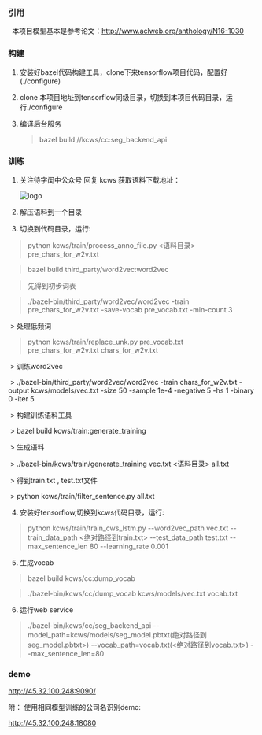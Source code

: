 
### 引用 

 
本项目模型基本是参考论文：http://www.aclweb.org/anthology/N16-1030


### 构建

1. 安装好bazel代码构建工具，clone下来tensorflow项目代码，配置好(./configure)
2. clone 本项目地址到tensorflow同级目录，切换到本项目代码目录，运行./configure
3. 编译后台服务 

   > bazel build //kcws/cc:seg_backend_api


### 训练

1. 关注待字闺中公众号 回复 kcws 获取语料下载地址：
   
   ![logo](https://github.com/koth/kcws/blob/master/docs/qrcode_dzgz.jpg?raw=true "待字闺中")
   
   
2. 解压语料到一个目录

3. 切换到代码目录，运行:
  > python kcws/train/process_anno_file.py <语料目录> pre_chars_for_w2v.txt
  
  > bazel build third_party/word2vec:word2vec
  
  > 先得到初步词表
  
  > ./bazel-bin/third_party/word2vec/word2vec -train pre_chars_for_w2v.txt -save-vocab pre_vocab.txt -min-count 3
  
  > 处理低频词
  
  > python kcws/train/replace_unk.py pre_vocab.txt pre_chars_for_w2v.txt chars_for_w2v.txt
  
  > 训练word2vec
  
  > ./bazel-bin/third_party/word2vec/word2vec -train chars_for_w2v.txt -output kcws/models/vec.txt -size 50 -sample 1e-4 -negative 5 -hs 1 -binary 0 -iter 5
  
  > 构建训练语料工具
  
  > bazel build kcws/train:generate_training
  
  > 生成语料
  
  > ./bazel-bin/kcws/train/generate_training vec.txt <语料目录> all.txt
  
  > 得到train.txt , test.txt文件
  
  > python kcws/train/filter_sentence.py all.txt  

4. 安装好tensorflow,切换到kcws代码目录，运行:
  > python kcws/train/train_cws_lstm.py --word2vec_path vec.txt --train_data_path <绝对路径到train.txt> --test_data_path test.txt --max_sentence_len 80 --learning_rate 0.001
  
5. 生成vocab
  > bazel  build kcws/cc:dump_vocab
  
  > ./bazel-bin/kcws/cc/dump_vocab kcws/models/vec.txt vocab.txt
  
6. 运行web service
  > ./bazel-bin/kcws/cc/seg_backend_api --model_path=kcws/models/seg_model.pbtxt(绝对路径到seg_model.pbtxt>)   --vocab_path=vocab.txt(<绝对路径到vocab.txt>)   --max_sentence_len=80
 
### demo
http://45.32.100.248:9090/

附： 使用相同模型训练的公司名识别demo:

http://45.32.100.248:18080




